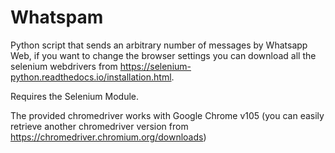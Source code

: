 # Whatspam
Python script that sends an arbitrary number of messages by Whatsapp Web, if you want to change the browser settings you can download all the selenium webdrivers from https://selenium-python.readthedocs.io/installation.html.

Requires the Selenium Module.

The provided chromedriver works with Google Chrome v105 (you can easily retrieve another chromedriver version from https://chromedriver.chromium.org/downloads)
